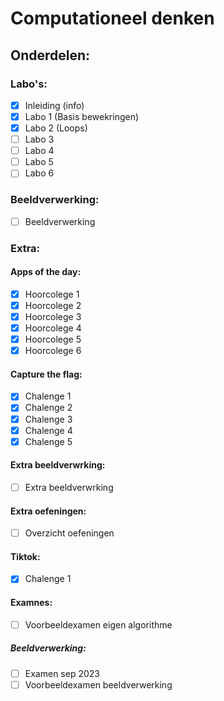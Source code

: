 # Computationeel denken
## Onderdelen:
### Labo's:
- [x] Inleiding (info)
- [x] Labo 1 (Basis bewekringen)
- [x] Labo 2 (Loops)
- [ ] Labo 3
- [ ] Labo 4
- [ ] Labo 5
- [ ] Labo 6

### Beeldverwerking:
- [ ] Beeldverwerking

### Extra:
#### Apps of the day:
- [x] Hoorcolege 1
- [x] Hoorcolege 2
- [x] Hoorcolege 3
- [x] Hoorcolege 4
- [x] Hoorcolege 5
- [x] Hoorcolege 6

#### Capture the flag:
- [x] Chalenge 1
- [x] Chalenge 2
- [x] Chalenge 3
- [x] Chalenge 4
- [x] Chalenge 5

#### Extra beeldverwrking:
- [ ] Extra beeldverwrking

#### Extra oefeningen:
- [ ] Overzicht oefeningen

#### Tiktok:
- [x] Chalenge 1

#### Examnes:
- [ ] Voorbeeldexamen eigen algorithme

##### Beeldverwerking:
- [ ] Examen sep 2023
- [ ] Voorbeeldexamen beeldverwerking
